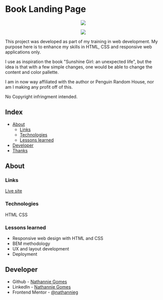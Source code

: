 # Book Landing Page

<p align="center">
  <img src="https://i.imgur.com/dygwmmV.png" />
</p>

<p align="center">
  <img src="https://i.imgur.com/qsBHrpC.png" />
</p>

This project was developed as part of my training in web development. My purpose here is to enhance my skills in HTML, CSS and responsive web applications only.

I use as inspiration the book "Sunshine Girl: an unexpected life", but the idea is that with a few simple changes, one would be able to change the content and color pallette.

I am in now way affiliated with the author or Penguin Random House, nor am I making any profit off of this.

No Copyright infringment intended.

## Index

- [About](#about)
  - [Links](#links)
  - [Technologies](#technologies)
  - [Lessons learned](#lessons)
- [Developer](#developer)
- [Thanks](#thanks)

## About

### Links

[Live site](https://book-lp.netlify.app/)

### Technologies

HTML
CSS

### Lessons learned

- Responsive web design with HTML and CSS
- BEM methodology
- UX and layout development
- Deployment

## Developer

- Github - [Nathannie Gomes](https://github.com/nathannieg)
- LinkedIn - [Nathannie Gomes](https://www.linkedin.com/in/nathanniegomes/)
- Frontend Mentor - [@nathannieg](https://www.frontendmentor.io/profile/nathannieg)
